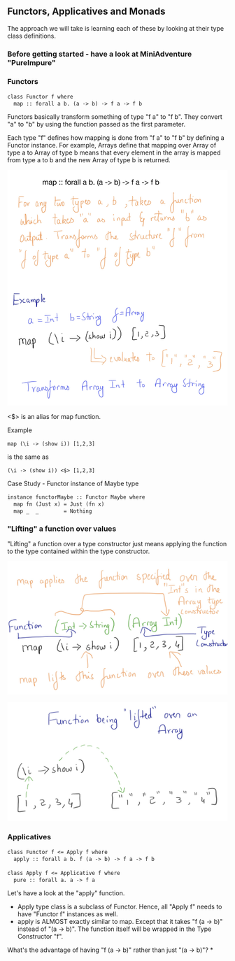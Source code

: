 ## Functors, Applicatives and Monads

The approach we will take is learning each of these by looking at their type class definitions.

### Before getting started - have a look at MiniAdventure "PureImpure"

### Functors

```
class Functor f where
  map :: forall a b. (a -> b) -> f a -> f b
```
Functors basically transform something of type "f a" to "f b". They convert "a" to "b" by using the function passed as the first parameter.

Each type "f" defines how mapping is done from "f a" to "f b" by defining a Functor instance. For example, Arrays define that mapping over Array of type a to Array of type b means that every element in the array is mapped from type a to b and the new Array of type b is returned.

![mapDesc](map.jpeg)

<$> is an alias for map function.

Example
```
map (\i -> (show i)) [1,2,3]
```
is the same as
```
(\i -> (show i)) <$> [1,2,3]
```

Case Study - Functor instance of Maybe type
```
instance functorMaybe :: Functor Maybe where
  map fn (Just x) = Just (fn x)
  map _  _        = Nothing
```

### "Lifting" a function over values

"Lifting" a function over a type constructor just means applying the function to the type contained within the type constructor.

![mapLift](mapLift.jpg)

![beingLifted](beingLifted.jpg)

### Applicatives

```
class Functor f <= Apply f where
  apply :: forall a b. f (a -> b) -> f a -> f b

class Apply f <= Applicative f where
  pure :: forall a. a -> f a
```
Let's have a look at the "apply" function.
* Apply type class is a subclass of Functor. Hence, all "Apply f" needs to have "Functor f" instances as well.
* apply is ALMOST exactly similar to map. Except that it takes "f (a -> b)" instead of "(a -> b)". The function itself will be wrapped in the Type Constructor "f".

What's the advantage of having "f (a -> b)" rather than just "(a -> b)"?
*
